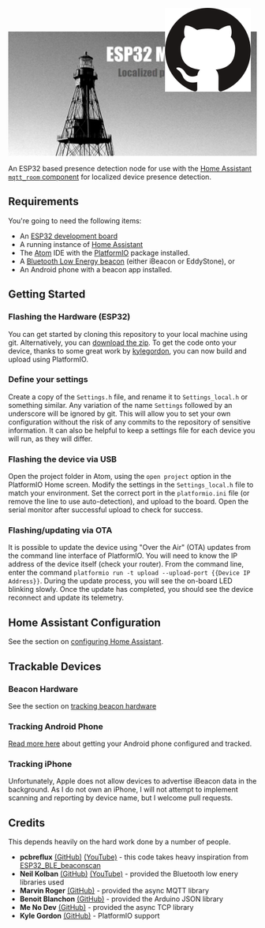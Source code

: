 ![Cover Image](./images/cover.jpg)

<a href="https://github.com/jptrsn/ESP32-mqtt-room" title="View the project on GitHub"><img src="./images/github.svg" style="position:fixed;top:16px;right:25%"></a>
An ESP32 based presence detection node for use with the [Home Assistant](https://www.home-assistant.io/) [`mqtt_room` component](https://www.home-assistant.io/components/sensor.mqtt_room/) for localized device presence detection.


## Requirements
You're going to need the following items:
* An [ESP32 development board](https://www.amazon.ca/gp/product/B07F1GWJ1N/ref=as_li_tl?ie=UTF8&camp=15121&creative=330641&creativeASIN=B07F1GWJ1N&linkCode=as2&tag=ptrsnja-20&linkId=7ccc8364c8a8961ac9053e03efa91268)
* A running instance of [Home Assistant](https://www.homeassistant.io)
* The [Atom](https://ide.atom.io/) IDE with the [PlatformIO](https://docs.platformio.org/en/latest/ide/atom.html) package installed.
* A [Bluetooth Low Energy beacon](https://www.amazon.ca/gp/product/B07S3DQM6N/ref=as_li_tl?ie=UTF8&camp=15121&creative=330641&creativeASIN=B07S3DQM6N&linkCode=as2&tag=ptrsnja-20&linkId=2f55c80199c88db853bd583182384f50) (either iBeacon or EddyStone), or
* An Android phone with a beacon app installed.

## Getting Started

### Flashing the Hardware (ESP32)
You can get started by cloning this repository to your local machine using git. Alternatively, you can [download the zip](https://github.com/jptrsn/ESP32-mqtt-room/archive/master.zip). To get the code onto your device, thanks to some great work by [kylegordon](https://github.com/kylegordon), you can now build and upload using PlatformIO.

### Define your settings
Create a copy of the `Settings.h` file, and rename it to `Settings_local.h` or something similar. Any variation of the name `Settings` followed by an underscore will be ignored by git. This will allow you to set your own configuration without the risk of any commits to the repository of sensitive information. It can also be helpful to keep a settings file for each device you will run, as they will differ.

### Flashing the device via USB
Open the project folder in Atom, using the `open project` option in the PlatformIO Home screen. Modify the settings in the `Settings_local.h` file to match your environment. Set the correct port in the `platformio.ini` file (or remove the line to use auto-detection), and upload to the board. Open the serial monitor after successful upload to check for success.

### Flashing/updating via OTA
It is possible to update the device using "Over the Air" (OTA) updates from the command line interface of PlatformIO. You will need to know the IP address of the device itself (check your router). From the command line, enter the command `platformio run -t upload --upload-port {{Device IP Address}}`. During the update process, you will see the on-board LED blinking slowly. Once the update has completed, you should see the device reconnect and update its telemetry.

## Home Assistant Configuration
See the section on [configuring Home Assistant](./home_assistant.html).

## Trackable Devices
### Beacon Hardware
See the section on [tracking beacon hardware](./beacons.html)

### Tracking Android Phone
[Read more here](./android.html) about getting your Android phone configured and tracked.

### Tracking iPhone
Unfortunately, Apple does not allow devices to advertise iBeacon data in the background. As I do not own an iPhone, I will not attempt to implement scanning and reporting by device name, but I welcome pull requests.

## Credits
This depends heavily on the hard work done by a number of people.
* **pcbreflux** [(GitHub)](https://github.com/pcbreflux) [(YouTube)](https://www.youtube.com/channel/UCvsMfEoIu_ZdBIgQVcY_AZA) - this code takes heavy inspiration from [ESP32_BLE_beaconscan](https://github.com/pcbreflux/espressif/tree/master/esp32/arduino/sketchbook/ESP32_BLE_beaconscan)
* **Neil Kolban** [(GitHub)](https://github.com/nkolban) [(YouTube)](https://www.youtube.com/channel/UChKn_BlaVrMrhEquPNI6HuQ) - provided the Bluetooth low enery libraries used
* **Marvin Roger** [(GitHub)](https://github.com/marvinroger/async-mqtt-client) - provided the async MQTT library
* **Benoit Blanchon** [(GitHub)](https://github.com/bblanchon/ArduinoJson) - provided the Arduino JSON library
* **Me No Dev** [(GitHub)](https://github.com/me-no-dev/AsyncTCP) - provided the async TCP library
* **Kyle Gordon** [(GitHub)](https://github.com/kylegordon) - PlatformIO support
